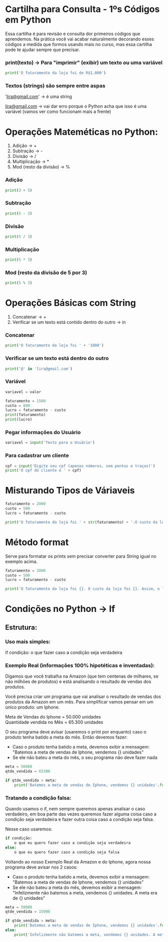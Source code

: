 # Cartilha para Consulta - 1ºs Códigos em Python

Essa cartilha é para revisão e consulta dor primeiros códigos que aprendemos. Na prática você vai acabar naturalmente decorando esses códigos a medida que formos usando mais no curso, mas essa cartilha pode te ajudar sempre que precisar.

### print(texto) -> Para "imprimir" (exibir) um texto ou uma variável

```python
print('O faturamento da loja foi de R$1.000')
```

### Textos (strings) são sempre entre aspas

'lira@gmail.com' -> é uma string 

lira@gmail.com -> vai dar erro porque o Python acha que isso é uma variável (vamos ver como funcionam mais a frente)

# Operações Mateméticas no Python:

1. Adição -> +
2. Subtração -> -
3. Divisão -> /
4. Multiplicação -> *
5. Mod (resto da divisão) -> %


### Adição
```python
print(3 + 5)
```
### Subtração
```python
print(5 - 3)
```
### Divisão
```python
print(5 / 3)
```
### Multiplicação
```python
print(5 * 3)
```
### Mod (resto da divisão de 5 por 3)
```python
print(5 % 3)
```
# Operações Básicas com String

1. Concatenar -> +
2. Verificar se um texto está contido dentro do outro -> in

### Concatenar
```python
print('O faturamento da loja foi ' + '1000')
```
### Verificar se um texto está dentro do outro
```python
print('@' in 'lira@gmail.com')
```
### Variável
```python
variavel = valor

faturamento = 1500
custo = 800
lucro = faturamento - custo 
print(faturamento)
print(lucro)
```
### Pegar informações do Usuário
```python
variavel = input('Texto para o Usuário')
```

### Para cadastrar um cliente
```python
cpf = input('Digite seu cpf (apenas números, sem pontos e traços)')
print('O cpf do cliente é ' + cpf)
```

# Misturando Tipos de Váriaveis
```python
faturamento = 2000
custo = 500
lucro = faturamento - custo

print('O faturamento da loja foi ' + str(faturamento) + '.O custo da loja foi ' + str(custo) + '.Assim, o lucro da loja foi de ' + str(lucro))
```

# Método format
Serve para formatar os prints sem precisar converter para String igual no exemplo acima.
```python
faturamento = 2000
custo = 500
lucro = faturamento - custo

print('O faturamento da loja foi {}. O custo da loja foi {}. Assim, o lucro da loja foi {}'.format(faturamento, custo, lucro))
```
# Condições no Python -> If

## Estrutura:

### Uso mais simples:

if condição:
    o que fazer caso a condição seja verdadeira

### Exemplo Real (informações 100% hipotéticas e inventadas):

Digamos que você trabalha na Amazon (que tem centenas de milhares, se não milhões de produtos) e está analisando o resultado de vendas dos produtos.

Você precisa criar um programa que vai analisar o resultado de vendas dos produtos da Amazon em um mês. Para simplificar vamos pensar em um único produto: um Iphone.

Meta de Vendas do Iphone = 50.000 unidades<br>
Quantidade vendida no Mês = 65.300 unidades

O seu programa deve avisar (usaremos o print por enquanto) caso o produto tenha batido a meta do mês. Então devemos fazer:<br>
- Caso o produto tenha batido a meta, devemos exibir a mensagem: "Batemos a meta de vendas de Iphone, vendemos {} unidades" 
- Se ele não bateu a meta do mês, o seu programa não deve fazer nada
```python
meta = 50000
qtde_vendida = 65300

if qtde_vendida > meta:
    print('Batemos a meta de vendas de Iphone, vendemos {} unidades'.format(qtde_vendida))

```
### Tratando a condição falsa:
Quando usamos o if, nem sempre queremos apenas analisar o caso verdadeiro, em boa parte das vezes queremos fazer alguma coisa caso a condição seja verdadeira e fazer outra coisa caso a condição seja falsa.

Nesse caso usaremos:
```python
if condição:
    o que eu quero fazer caso a condição seja verdadeira
else:
    o que eu quero fazer caso a condição seja falsa
```

Voltando ao nosso Exemplo Real da Amazon e do Iphone, agora nossa programa deve avisar nos 2 casos:
- Caso o produto tenha batido a meta, devemos exibir a mensagem: "Batemos a meta de vendas de Iphone, vendemos {} unidades" 
- Se ele não bateu a meta do mês, devemos exibir a mensagem: "Infelizmente não batemos a meta, vendemos {} unidades. A meta era de {} unidades"
```python
meta = 50000
qtde_vendida = 15000

if qtde_vendida > meta:
    print('Batemos a meta de vendas de Iphone, vendemos {} unidades'.format(qtde_vendida))
else:
    print('Infelizmente não batemos a meta, vendemos {} unidades. A meta era de {} unidades'.format(qtde_vendida, meta))
```
